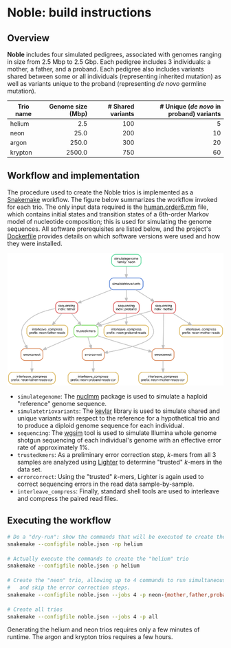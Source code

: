 # Noble: build instructions

## Overview

**Noble** includes four simulated pedigrees, associated with genomes ranging in size from 2.5 Mbp to 2.5 Gbp.
Each pedigree includes 3 individuals: a mother, a father, and a proband.
Each pedigree also includes variants shared between some or all individuals (representing inherited mutation) as well as variants unique to the proband (representing *de novo* germline mutation).


|  Trio name  |  Genome size (Mbp)  |  # Shared variants  |  # Unique (*de novo* in proband) variants  |
|-------------|--------------------:|--------------------:|-------------------------------------------:|
|  helium     |           2.5       |               100   |                                       5    |
|  neon       |          25.0       |               200   |                                      10    |
|  argon      |         250.0       |               300   |                                      20    |
|  krypton    |        2500.0       |               750   |                                      60    |


## Workflow and implementation

The procedure used to create the Noble trios is implemented as a [Snakemake](http://snakemake.readthedocs.io) workflow.
The figure below summarizes the workflow invoked for each trio.
The only input data required is the [human.order6.mm](human.order6.mm) file, which contains initial states and transition states of a 6th-order Markov model of nucleotide composition; this is used for simulating the genome sequences.
All software prerequisites are listed below, and the project's [Dockerfile](../Dockerfile) provides details on which software versions were used and how they were installed.

![Noble trio workflow](workflow.png)

- `simulategenome`: The [nuclmm](https://github.com/standage/nuclmm) package is used to simulate a haploid "reference" genome sequence.
- `simulatetriovariants`: The [kevlar](https://github.com/dib-lab/kevlar) library is used to simulate shared and unique variants with respect to the reference for a hypothetical trio and to produce a diploid genome sequence for each individual.
- `sequencing`: The [wgsim](https://github.com/lh3/wgsim) tool is used to simulate Illumina whole genome shotgun sequencing of each individual's genome with an effective error rate of approximately 1%.
- `trustedkmers`: As a preliminary error correction step, *k*-mers from all 3 samples are analyzed using [Lighter](https://github.com/mourisl/Lighter) to determine "trusted" *k*-mers in the data set.
- `errorcorrect`: Using the "trusted" *k*-mers, Lighter is again used to correct sequencing errors in the read data sample-by-sample.
- `interleave_compress`: Finally, standard shell tools are used to interleave and compress the paired read files.

## Executing the workflow

```bash
# Do a "dry-run": show the commands that will be executed to create the "helium" trio
snakemake --configfile noble.json -np helium

# Actually execute the commands to create the "helium" trio
snakemake --configfile noble.json -p helium

# Create the "neon" trio, allowing up to 4 commands to run simultaneously,
#   and skip the error correction steps.
snakemake --configfile noble.json --jobs 4 -p neon-{mother,father,proband}-reads.fq.gz

# Create all trios
snakemake --configfile noble.json --jobs 4 -p all
```

Generating the helium and neon trios requires only a few minutes of runtime.
The argon and krypton trios requires a few hours.
